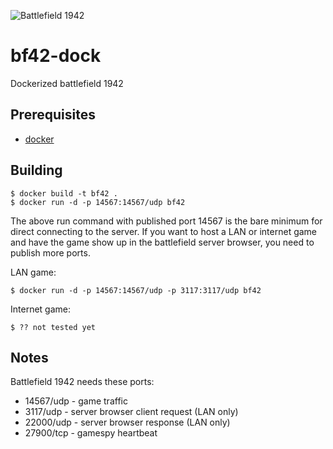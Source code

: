 
![Battlefield 1942](https://raw.githubusercontent.com/insanity54/bf42-dock/master/bf1942_logo.jpg)

bf42-dock
===

Dockerized battlefield 1942


Prerequisites
---

* [docker](https://docker.com/)


Building
---

    $ docker build -t bf42 .
    $ docker run -d -p 14567:14567/udp bf42
    
The above run command with published port 14567 is the bare minimum for direct connecting to the server. If you want to host a LAN or internet game and have the game show up in the battlefield server browser, you need to publish more ports.

LAN game:

    $ docker run -d -p 14567:14567/udp -p 3117:3117/udp bf42
    
Internet game:

    $ ?? not tested yet


Notes
---

Battlefield 1942 needs these ports:

* 14567/udp - game traffic
* 3117/udp  - server browser client request (LAN only)
* 22000/udp - server browser response (LAN only)
* 27900/tcp - gamespy heartbeat

